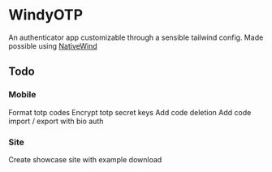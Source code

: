 # WindyOTP

An authenticator app customizable through a sensible tailwind config.
Made possible using [NativeWind](https://www.nativewind.dev/)

## Todo
### Mobile
Format totp codes
Encrypt totp secret keys
Add code deletion
Add code import / export with bio auth

### Site
Create showcase site with example download